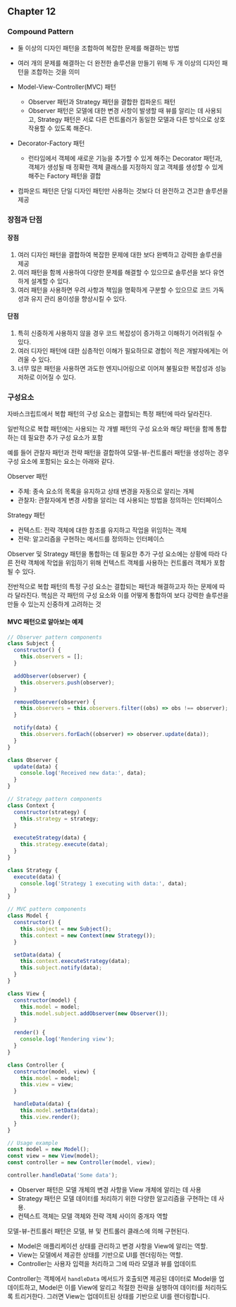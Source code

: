 ## Chapter 12

### Compound Pattern

- 둘 이상의 디자인 패턴을 조합하여 복잡한 문제를 해결하는 방법
- 여러 개의 문제를 해결하는 더 완전한 솔루션을 만들기 위해 두 개 이상의 디자인 패턴을 조합하는 것을 의미

- Model-View-Controller(MVC) 패턴

  - Observer 패턴과 Strategy 패턴을 결합한 컴파운드 패턴
  - Observer 패턴은 모델에 대한 변경 사항이 발생할 때 뷰를 알리는 데 사용되고, Strategy 패턴은 서로 다른 컨트롤러가 동일한 모델과 다른 방식으로 상호 작용할 수 있도록 해준다.

- Decorator-Factory 패턴

  - 런타임에서 객체에 새로운 기능을 추가할 수 있게 해주는 Decorator 패턴과, 객체가 생성될 때 정확한 객체 클래스를 지정하지 않고 객체를 생성할 수 있게 해주는 Factory 패턴을 결합

- 컴파운드 패턴은 단일 디자인 패턴만 사용하는 것보다 더 완전하고 견고한 솔루션을 제공

### 장점과 단점

#### 장점

1. 여러 디자인 패턴을 결합하여 복잡한 문제에 대한 보다 완벽하고 강력한 솔루션을 제공
2. 여러 패턴을 함께 사용하여 다양한 문제를 해결할 수 있으므로 솔루션을 보다 유연하게 설계할 수 있다.
3. 여러 패턴을 사용하면 우려 사항과 책임을 명확하게 구분할 수 있으므로 코드 가독성과 유지 관리 용이성을 향상시킬 수 있다.

#### 단점

1. 특히 신중하게 사용하지 않을 경우 코드 복잡성이 증가하고 이해하기 어려워질 수 있다.
2. 여러 디자인 패턴에 대한 심층적인 이해가 필요하므로 경험이 적은 개발자에게는 어려울 수 있다.
3. 너무 많은 패턴을 사용하면 과도한 엔지니어링으로 이어져 불필요한 복잡성과 성능 저하로 이어질 수 있다.

### 구성요소

자바스크립트에서 복합 패턴의 구성 요소는 결합되는 특정 패턴에 따라 달라진다.

일반적으로 복합 패턴에는 사용되는 각 개별 패턴의 구성 요소와 해당 패턴을 함께 통합하는 데 필요한 추가 구성 요소가 포함

예를 들어 관찰자 패턴과 전략 패턴을 결합하여 모델-뷰-컨트롤러 패턴을 생성하는 경우 구성 요소에 포함되는 요소는 아래와 같다.

Observer 패턴

- 주체: 종속 요소의 목록을 유지하고 상태 변경을 자동으로 알리는 개체
- 관찰자: 관찰자에게 변경 사항을 알리는 데 사용되는 방법을 정의하는 인터페이스
  <br/>

Strategy 패턴

- 컨텍스트: 전략 객체에 대한 참조를 유지하고 작업을 위임하는 객체
- 전략: 알고리즘을 구현하는 메서드를 정의하는 인터페이스

Observer 및 Strategy 패턴을 통합하는 데 필요한 추가 구성 요소에는 상황에 따라 다른 전략 객체에 작업을 위임하기 위해 컨텍스트 객체를 사용하는 컨트롤러 객체가 포함될 수 있다.

전반적으로 복합 패턴의 특정 구성 요소는 결합되는 패턴과 해결하고자 하는 문제에 따라 달라진다.
핵심은 각 패턴의 구성 요소와 이를 어떻게 통합하여 보다 강력한 솔루션을 만들 수 있는지 신중하게 고려하는 것

#### MVC 패턴으로 알아보는 예제

```js
// Observer pattern components
class Subject {
  constructor() {
    this.observers = [];
  }

  addObserver(observer) {
    this.observers.push(observer);
  }

  removeObserver(observer) {
    this.observers = this.observers.filter((obs) => obs !== observer);
  }

  notify(data) {
    this.observers.forEach((observer) => observer.update(data));
  }
}

class Observer {
  update(data) {
    console.log('Received new data:', data);
  }
}

// Strategy pattern components
class Context {
  constructor(strategy) {
    this.strategy = strategy;
  }

  executeStrategy(data) {
    this.strategy.execute(data);
  }
}

class Strategy {
  execute(data) {
    console.log('Strategy 1 executing with data:', data);
  }
}

// MVC pattern components
class Model {
  constructor() {
    this.subject = new Subject();
    this.context = new Context(new Strategy());
  }

  setData(data) {
    this.context.executeStrategy(data);
    this.subject.notify(data);
  }
}

class View {
  constructor(model) {
    this.model = model;
    this.model.subject.addObserver(new Observer());
  }

  render() {
    console.log('Rendering view');
  }
}

class Controller {
  constructor(model, view) {
    this.model = model;
    this.view = view;
  }

  handleData(data) {
    this.model.setData(data);
    this.view.render();
  }
}

// Usage example
const model = new Model();
const view = new View(model);
const controller = new Controller(model, view);

controller.handleData('Some data');
```

- Observer 패턴은 모델 개체의 변경 사항을 View 개체에 알리는 데 사용
- Strategy 패턴은 모델 데이터를 처리하기 위한 다양한 알고리즘을 구현하는 데 사용.
- 컨텍스트 객체는 모델 객체와 전략 객체 사이의 중개자 역할

모델-뷰-컨트롤러 패턴은 모델, 뷰 및 컨트롤러 클래스에 의해 구현된다.

- Model은 애플리케이션 상태를 관리하고 변경 사항을 View에 알리는 역할.
- View는 모델에서 제공한 상태를 기반으로 UI를 렌더링하는 역할.
- Controller는 사용자 입력을 처리하고 그에 따라 모델과 뷰를 업데이트

Controller는 객체에서 `handleData` 메서드가 호출되면 제공된 데이터로 Model을 업데이트하고, Model은 이를 View에 알리고 적절한 전략을 실행하여 데이터를 처리하도록 트리거한다.
그러면 View는 업데이트된 상태를 기반으로 UI를 렌더링합니다.
